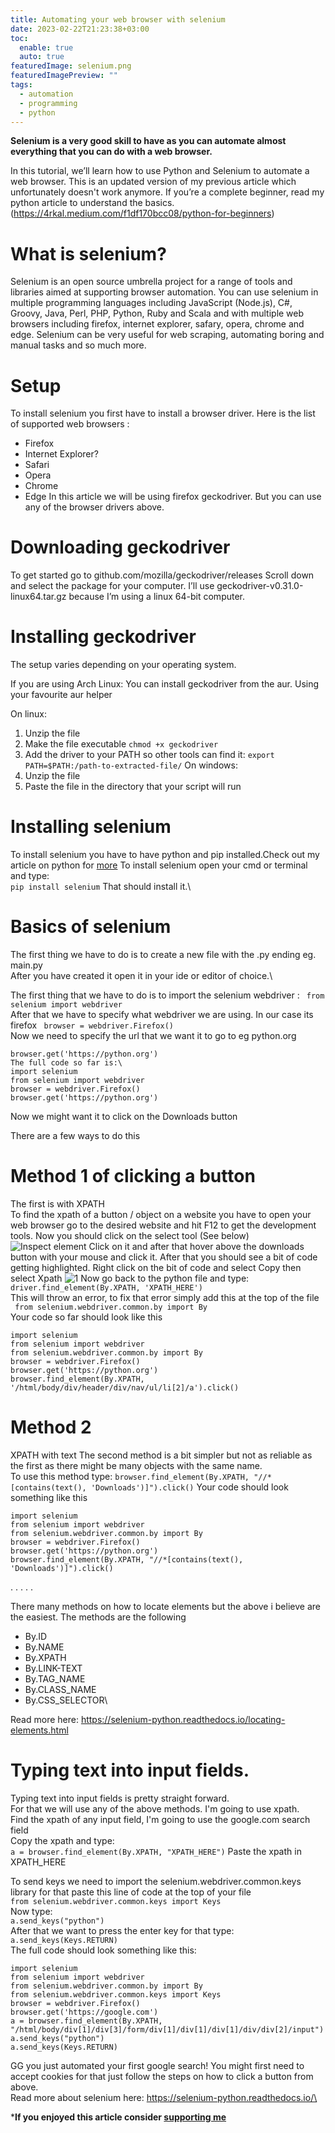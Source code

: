 ```yaml
---
title: Automating your web browser with selenium
date: 2023-02-22T21:23:38+03:00
toc:
  enable: true
  auto: true
featuredImage: selenium.png
featuredImagePreview: ""
tags:
  - automation
  - programming
  - python
---
```

**Selenium is a very good skill to have as you can automate almost everything that you can do with a web browser.**

In this tutorial, we’ll learn how to use Python and Selenium to automate a web browser. This is an updated version of my previous article which unfortunately doesn't work anymore. If you’re a complete beginner, read my python article to understand the basics. (https://4rkal.medium.com/f1df170bcc08/python-for-beginners)
# What is selenium?
Selenium is an open source umbrella project for a range of tools and libraries aimed at supporting browser automation. You can use selenium in multiple programming languages including JavaScript (Node.js), C#, Groovy, Java, Perl, PHP, Python, Ruby and Scala and with multiple web browsers including firefox, internet explorer, safary, opera, chrome and edge. Selenium can be very useful for web scraping, automating boring and manual tasks and so much more.
# Setup
To install selenium you first have to install a browser driver. Here is the list of supported web browsers :
- Firefox
- Internet Explorer?
- Safari
- Opera
- Chrome
- Edge
In this article we will be using firefox geckodriver. But you can use any of the browser drivers above.
# Downloading geckodriver
To get started go to github.com/mozilla/geckodriver/releases
Scroll down and select the package for your computer.
I’ll use geckodriver-v0.31.0-linux64.tar.gz because I’m using a linux 64-bit computer.
# Installing geckodriver
The setup varies depending on your operating system.

If you are using Arch Linux:
You can install geckodriver from the aur. Using your favourite aur helper

On linux:
1. Unzip the file
2. Make the file executable
```chmod +x geckodriver```
3. Add the driver to your PATH so other tools can find it:
```export PATH=$PATH:/path-to-extracted-file/```
On windows:
1. Unzip the file
2. Paste the file in the directory that your script will run
# Installing selenium
To install selenium you have to have python and pip installed.Check out my article on python for [more](../posts/python)
To install selenium open your cmd or terminal and type:\
```pip install selenium```
That should install it.\
# Basics of selenium
The first thing we have to do is to create a new file with the .py ending eg. main.py\
After you have created it open it in your ide or editor of choice.\

The first thing that we have to do is to import the selenium webdriver :
``` from selenium import webdriver```\
After that we have to specify what webdriver we are using. In our case its firefox
``` browser = webdriver.Firefox()```\
Now we need to specify the url that we want it to go to eg python.org
```
browser.get('https://python.org')
The full code so far is:\
import selenium
from selenium import webdriver
browser = webdriver.Firefox()
browser.get('https://python.org')
```


Now we might want it to click on the Downloads button

There are a few ways to do this
# Method 1 of clicking a button
The first is with XPATH\
To find the xpath of a button / object on a website you have to open your web browser go to the desired website and hit F12 to get the development tools. Now you should click on the select tool (See below)
![Inspect element](../assets/inspect.png)
Click on it and after that hover above the downloads button with your mouse and click it. After that you should see a bit of code getting highlighted. Right click on the bit of code and select Copy then select Xpath
![1](../assets/copy.png)
Now go back to the python file and type:\
```driver.find_element(By.XPATH, 'XPATH_HERE')```\
This will throw an error, to fix that error simply add this at the top of the file\
``` from selenium.webdriver.common.by import By```\
Your code so far should look like this
```
import selenium
from selenium import webdriver
from selenium.webdriver.common.by import By
browser = webdriver.Firefox()
browser.get('https://python.org')
browser.find_element(By.XPATH, '/html/body/div/header/div/nav/ul/li[2]/a').click()
```
# Method 2
XPATH with text
The second method is a bit simpler but not as reliable as the first as there might be many objects with the same name.\
To use this method type:
`browser.find_element(By.XPATH, "//*[contains(text(), 'Downloads')]").click()`
Your code should look something like this
```
import selenium
from selenium import webdriver
from selenium.webdriver.common.by import By
browser = webdriver.Firefox()
browser.get('https://python.org')
browser.find_element(By.XPATH, "//*[contains(text(), 'Downloads')]").click()
```
. . . . .


There many methods on how to locate elements but the above i believe are the easiest.
The methods are the following
- By.ID
- By.NAME
- By.XPATH
- By.LINK-TEXT
- By.TAG_NAME
- By.CLASS_NAME
- By.CSS_SELECTOR\

Read more here: https://selenium-python.readthedocs.io/locating-elements.html 
# Typing text into input fields.
Typing text into input fields is pretty straight forward.\
For that we will use any of the above methods. I'm going to use xpath.\
Find the xpath of any input field, I'm going to use the google.com search field\
Copy the xpath and type:\
```a = browser.find_element(By.XPATH, "XPATH_HERE")```
Paste the xpath in XPATH_HERE

To send keys we need to import the selenium.webdriver.common.keys library for that paste this line of code at the top of your file\
`from selenium.webdriver.common.keys import Keys`\
Now type:\
`a.send_keys("python")`\
After that we want to press the enter key for that type:\
`a.send_keys(Keys.RETURN)`\
The full code should look something like this:
```
import selenium
from selenium import webdriver
from selenium.webdriver.common.by import By
from selenium.webdriver.common.keys import Keys
browser = webdriver.Firefox()
browser.get('https://google.com')
a = browser.find_element(By.XPATH, "/html/body/div[1]/div[3]/form/div[1]/div[1]/div[1]/div/div[2]/input")
a.send_keys("python")
a.send_keys(Keys.RETURN)
````
GG you just automated your first google search!
You might first need to accept cookies for that just follow the steps on how to click a button from above.\
Read more about selenium here: https://selenium-python.readthedocs.io/\

***If you enjoyed this article consider [supporting me](../../donate)**
